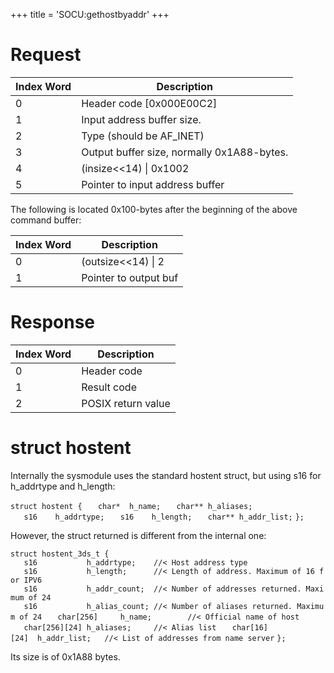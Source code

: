 +++
title = 'SOCU:gethostbyaddr'
+++

# Request

| Index Word | Description                                |
|------------|--------------------------------------------|
| 0          | Header code \[0x000E00C2\]                 |
| 1          | Input address buffer size.                 |
| 2          | Type (should be AF_INET)                   |
| 3          | Output buffer size, normally 0x1A88-bytes. |
| 4          | (insize\<\<14) \| 0x1002                   |
| 5          | Pointer to input address buffer            |

The following is located 0x100-bytes after the beginning of the above
command buffer:

| Index Word | Description           |
|------------|-----------------------|
| 0          | (outsize\<\<14) \| 2  |
| 1          | Pointer to output buf |

# Response

| Index Word | Description        |
|------------|--------------------|
| 0          | Header code        |
| 1          | Result code        |
| 2          | POSIX return value |

# struct hostent

Internally the sysmodule uses the standard hostent struct, but using s16
for h_addrtype and h_length:

`struct hostent {`
`   char*  h_name;`
`   char** h_aliases;`
`   s16    h_addrtype;`
`   s16    h_length;`
`   char** h_addr_list;`
`};`

However, the struct returned is different from the internal one:

`struct hostent_3ds_t {`
`   s16           h_addrtype;    //< Host address type`
`   s16           h_length;      //< Length of address. Maximum of 16 for IPV6`
`   s16           h_addr_count;  //< Number of addresses returned. Maximum of 24`
`   s16           h_alias_count; //< Number of aliases returned. Maximum of 24`
`   char[256]     h_name;        //< Official name of host`
`   char[256][24] h_aliases;     //< Alias list`
`   char[16][24]  h_addr_list;   //< List of addresses from name server`
`};`

Its size is of 0x1A88 bytes.